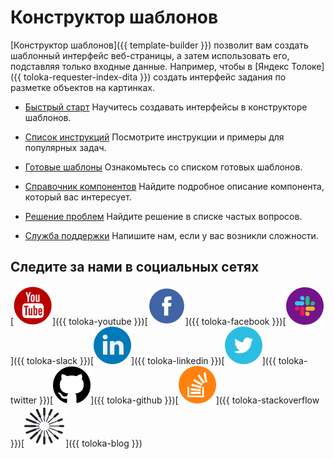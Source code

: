 # Конструктор шаблонов

[Конструктор шаблонов]({{ template-builder }}) позволит вам создать шаблонный интерфейс веб-страницы, а затем использовать его, подставляя только входные данные. Например, чтобы в [Яндекс Толоке]({{ toloka-requester-index-dita }}) создать интерфейс задания по разметке объектов на картинках.

- [Быстрый старт](quickstart.md)
Научитесь создавать интерфейсы в конструкторе шаблонов.

- [Список инструкций](operations/all.md)
Посмотрите инструкции и примеры для популярных задач.

- [Готовые шаблоны](templates/index.md)
Ознакомьтесь со списком готовых шаблонов.

- [Справочник компонентов](reference/index.md)
Найдите подробное описание компонента, который вас интересует.

- [Решение проблем](troubleshooting/troubleshooting.md)
Найдите решение в списке частых вопросов.

- [Служба поддержки](concepts/support.md)
Напишите нам, если у вас возникли сложности.

## Следите за нами в социальных сетях

[![](_images/SocialNetwork/youtube.svg)]({{ toloka-youtube }})[![](_images/SocialNetwork/facebook.svg)]({{ toloka-facebook }})[![](_images/SocialNetwork/slack.svg)]({{ toloka-slack }})[![](_images/SocialNetwork/linkedin.svg)]({{ toloka-linkedin }})[![](_images/SocialNetwork/twitter.svg)]({{ toloka-twitter }})[![](_images/SocialNetwork/github.svg)]({{ toloka-github }})[![](_images/SocialNetwork/StackOverflow.svg)]({{ toloka-stackoverflow }})[![](_images/SocialNetwork/blog.svg)]({{ toloka-blog }})

